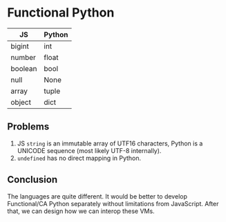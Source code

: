 # Functional Python 

|JS     |Python|
|-------|------|
|bigint |int   |
|number |float |
|boolean|bool  |
|null   |None  |
|array  |tuple |
|object |dict  |

## Problems

1. JS `string` is an immutable array of UTF16 characters, Python is a UNICODE sequence (most likely UTF-8 internally).
2. `undefined` has no direct mapping in Python.

## Conclusion

The languages are quite different. It would be better to develop Functional/CA Python separately without limitations from JavaScript. 
After that, we can design how we can interop these VMs.
